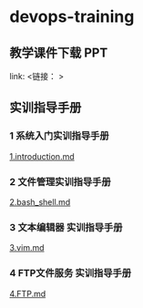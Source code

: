 # devops-training

## 教学课件下载 PPT
link: <链接： >

## 实训指导手册
### 1 系统入门实训指导手册
[1.introduction.md](./1.introduction.md)

### 2 文件管理实训指导手册
[2.bash_shell.md](./2.bash_shell.md)

### 3 文本编辑器 实训指导手册
[3.vim.md](./3.vim.md)

### 4 FTP文件服务 实训指导手册
[4.FTP.md](./4.FTP.md)
